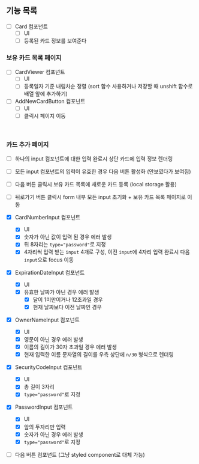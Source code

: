 ## 기능 목록

- [ ] Card 컴포넌트
  - [ ] UI
  - [ ] 등록된 카드 정보를 보여준다

### 보유 카드 목록 페이지

- [ ] CardViewer 컴포넌트
  - [ ] UI
  - [ ] 등록일자 기준 내림차순 정렬 (sort 함수 사용하거나 저장할 때 unshift 함수로 배열 앞에 추가하기)
- [ ] AddNewCardButton 컴포넌트
  - [ ] UI
  - [ ] 클릭시 페이지 이동

<br/>

### 카드 추가 페이지

- [ ] 하나의 input 컴포넌트에 대한 입력 완료시 상단 카드에 입력 정보 렌더링
- [ ] 모든 input 컴포넌트의 입력이 유효한 경우 다음 버튼 활성화 (안보였다가 보여짐)
- [ ] 다음 버튼 클릭시 보유 카드 목록에 새로운 카드 등록 (local storage 활용)
- [ ] 뒤로가기 버튼 클릭시 form 내부 모든 input 초기화 + 보유 카드 목록 페이지로 이동

- [x] CardNumberInput 컴포넌트
  - [x] UI
  - [x] 숫자가 아닌 값이 입력 된 경우 에러 발생
  - [x] 뒤 8자리는 `type="password"`로 지정
  - [x] 4자리씩 입력 받는 `input` 4개로 구성, 이전 `input`에 4자리 입력 완료시 다음 `input`으로 focus 이동
- [x] ExpirationDateInput 컴포넌트
  - [x] UI
  - [x] 유효한 날짜가 아닌 경우 에러 발생
    - [x] 달이 1미만이거나 12초과일 경우
    - [x] 현재 날짜보다 이전 날짜인 경우
- [x] OwnerNameInput 컴포넌트
  - [x] UI
  - [x] 영문이 아닌 경우 에러 발생
  - [x] 이름의 길이가 30자 초과일 경우 에러 발생
  - [x] 현재 입력한 이름 문자열의 길이를 우측 상단에 `n/30` 형식으로 렌더링
- [x] SecurityCodeInput 컴포넌트
  - [x] UI
  - [x] 총 길이 3자리
  - [x] `type="password"`로 지정
- [x] PasswordInput 컴포넌트
  - [x] UI
  - [x] 앞의 두자리만 입력
  - [x] 숫자가 아닌 경우 에러 발생
  - [x] `type="password"`로 지정
- [ ] 다음 버튼 컴포넌트 (그냥 styled component로 대체 가능)

<br/>

